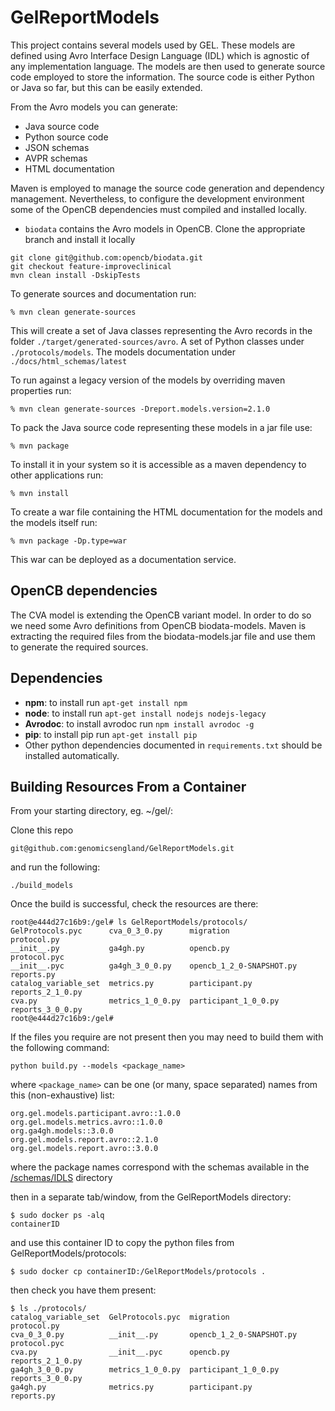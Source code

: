 
# GelReportModels

This project contains several models used by GEL. These models are defined using Avro Interface Design Language (IDL) which is agnostic of any implementation language. The models are then used to generate source code employed to store the information. The source code is either Python or Java so far, but this can be easily extended.

From the Avro models you can generate:
* Java source code
* Python source code
* JSON schemas
* AVPR schemas
* HTML documentation

Maven is employed to manage the source code generation and dependency management.
Nevertheless, to configure the development environment some of the OpenCB dependencies must compiled and installed locally.
* `biodata` contains the Avro models in OpenCB. Clone the appropriate branch and install it locally
```$shell
git clone git@github.com:opencb/biodata.git
git checkout feature-improveclinical
mvn clean install -DskipTests
```

To generate sources and documentation run:
```
% mvn clean generate-sources
```
This will create a set of Java classes representing the Avro records in the folder `./target/generated-sources/avro`. A set of Python classes under `./protocols/models`. The models documentation under `./docs/html_schemas/latest`

To run against a legacy version of the models by overriding maven properties run:
```
% mvn clean generate-sources -Dreport.models.version=2.1.0
```

To pack the Java source code representing these models in a jar file use:
```
% mvn package
```

To install it in your system so it is accessible as a maven dependency to other applications run:
```
% mvn install
```

To create a war file containing the HTML documentation for the models and the models itself run:
```
% mvn package -Dp.type=war
```
This war can be deployed as a documentation service.


## OpenCB dependencies

The CVA model is extending the OpenCB variant model. In order to do so we need some Avro definitions from OpenCB biodata-models. Maven is extracting the required files from the biodata-models.jar file and use them to generate the required sources.

## Dependencies

* **npm**: to install run `apt-get install npm`
* **node**: to install run `apt-get install nodejs nodejs-legacy`
* **Avrodoc**: to install avrodoc run `npm install avrodoc -g`
* **pip**: to install pip run `apt-get install pip`
* Other python dependencies documented in `requirements.txt` should be installed automatically.

## Building Resources From a Container
From your starting directory, eg. ~/gel/:

Clone this repo
```
git@github.com:genomicsengland/GelReportModels.git
```

and run the following:

```
./build_models
```
Once the build is successful, check the resources are there:
```
root@e444d27c16b9:/gel# ls GelReportModels/protocols/
GelProtocols.pyc      cva_0_3_0.py      migration                 protocol.py
__init__.py           ga4gh.py          opencb.py                 protocol.pyc
__init__.pyc          ga4gh_3_0_0.py    opencb_1_2_0-SNAPSHOT.py  reports.py
catalog_variable_set  metrics.py        participant.py            reports_2_1_0.py
cva.py                metrics_1_0_0.py  participant_1_0_0.py      reports_3_0_0.py
root@e444d27c16b9:/gel# 
```

If the files you require are not present then you may need to build them with the following command:
```
python build.py --models <package_name>
```

where `<package_name>` can be one (or many, space separated) names from this (non-exhaustive) list:
```
org.gel.models.participant.avro::1.0.0 
org.gel.models.metrics.avro::1.0.0 
org.ga4gh.models::3.0.0 
org.gel.models.report.avro::2.1.0 
org.gel.models.report.avro::3.0.0
```

where the package names correspond with the schemas available in the [/schemas/IDLS](https://github.com/genomicsengland/GelReportModels/tree/develop/schemas/IDLs)  directory

then in a separate tab/window, from the GelReportModels directory:
```
$ sudo docker ps -alq
containerID
```
and use this container ID to copy the python files from GelReportModels/protocols:
```
$ sudo docker cp containerID:/GelReportModels/protocols .
```
then check you have them present:
```
$ ls ./protocols/
catalog_variable_set  GelProtocols.pyc  migration                 protocol.py
cva_0_3_0.py          __init__.py       opencb_1_2_0-SNAPSHOT.py  protocol.pyc
cva.py                __init__.pyc      opencb.py                 reports_2_1_0.py
ga4gh_3_0_0.py        metrics_1_0_0.py  participant_1_0_0.py      reports_3_0_0.py
ga4gh.py              metrics.py        participant.py            reports.py
```
